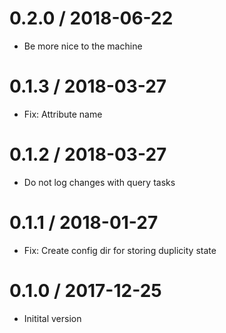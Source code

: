 # 0.2.0 / 2018-06-22

  * Be more nice to the machine

# 0.1.3 / 2018-03-27

  * Fix: Attribute name

# 0.1.2 / 2018-03-27

  * Do not log changes with query tasks

# 0.1.1 / 2018-01-27

  * Fix: Create config dir for storing duplicity state

# 0.1.0 / 2017-12-25

  * Initital version
